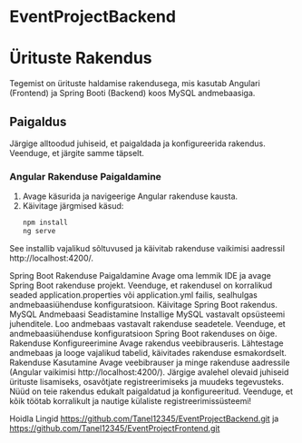 # EventProjectBackend

# Ürituste Rakendus

Tegemist on ürituste haldamise rakendusega, mis kasutab Angulari (Frontend) ja Spring Booti (Backend) koos MySQL andmebaasiga.

## Paigaldus

Järgige alltoodud juhiseid, et paigaldada ja konfigureerida rakendus. Veenduge, et järgite samme täpselt.

### Angular Rakenduse Paigaldamine

1. Avage käsurida ja navigeerige Angular rakenduse kausta.
2. Käivitage järgmised käsud:
   ```bash
   npm install
   ng serve
See installib vajalikud sõltuvused ja käivitab rakenduse vaikimisi aadressil http://localhost:4200/.

Spring Boot Rakenduse Paigaldamine
Avage oma lemmik IDE ja avage Spring Boot rakenduse projekt.
Veenduge, et rakendusel on korralikud seaded application.properties või application.yml failis, sealhulgas andmebaasiühenduse konfiguratsioon.
Käivitage Spring Boot rakendus.
MySQL Andmebaasi Seadistamine
Installige MySQL vastavalt opsüsteemi juhenditele.
Loo andmebaas vastavalt rakenduse seadetele.
Veenduge, et andmebaasiühenduse konfiguratsioon Spring Boot rakenduses on õige.
Rakenduse Konfigureerimine
Avage rakendus veebibrauseris.
Lähtestage andmebaas ja looge vajalikud tabelid, käivitades rakenduse esmakordselt.
Rakenduse Kasutamine
Avage veebibrauser ja minge rakenduse aadressile (Angular vaikimisi http://localhost:4200/).
Järgige avalehel olevaid juhiseid ürituste lisamiseks, osavõtjate registreerimiseks ja muudeks tegevusteks.
Nüüd on teie rakendus edukalt paigaldatud ja konfigureeritud. Veenduge, et kõik töötab korralikult ja nautige külaliste registreerimissüsteemi!

Hoidla Lingid
https://github.com/Tanel12345/EventProjectBackend.git ja https://github.com/Tanel12345/EventProjectFrontend.git
